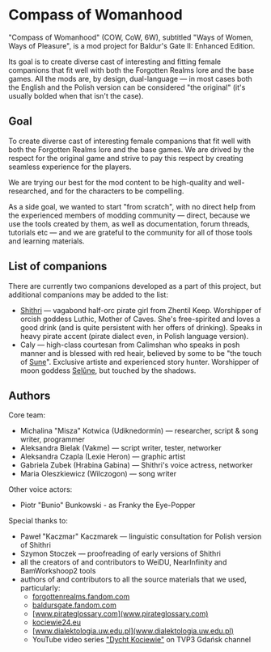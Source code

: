 # Compass of Womanhood

"Compass of Womanhood" (COW, CoW, 6W), subtitled "Ways of Women, Ways of Pleasure", is a mod project for Baldur's Gate II: Enhanced Edition.

Its goal is to create diverse cast of interesting and fitting female companions that fit well with both the Forgotten Realms lore and the base games. All the mods are, by design, dual-language — in most cases both the English and the Polish version can be considered "the original" (it's usually bolded when that isn't the case).


## Goal

To create diverse cast of interesting female companions that fit well with both the Forgotten Realms lore and the base games. We are drived by the respect for the original game and strive to pay this respect by creating seamless experience for the players.

We are trying our best for the mod content to be high-quality and well-researched, and for the characters to be compelling.

As a side goal, we wanted to start "from scratch", with no direct help from the experienced members of modding community — direct, because we use the tools created by them, as well as documentation, forum threads, tutorials etc — and we are grateful to the community for all of those tools and learning materials.


## List of companions

There are currently two companions developed as a part of this project, but additional companions may be added to the list:
 * [Shithri](./CompassOfWomanhood/Shithri_README.md) — vagabond half-orc pirate girl from Zhentil Keep. Worshipper of orcish goddess Luthic, Mother of Caves. She's free-spirited and loves a good drink (and is quite persistent with her offers of drinking). Speaks in heavy pirate accent (pirate dialect even, in Polish language version).
 * Caly — high-class courtesan from Calimshan who speaks in posh manner and is blessed with red heair, believed by some to be "the touch of [Sune](https://forgottenrealms.fandom.com/wiki/Sune)". Exclusive artiste and experienced story hunter. Worshipper of moon goddess [Selûne](https://forgottenrealms.fandom.com/wiki/Sel%C3%BBne), but touched by the shadows.


## Authors

Core team:
 * Michalina "Misza" Kotwica (Udiknedormin) — researcher, script & song writer, programmer
 * Aleksandra Bielak (Vakme) — script writer, tester, networker
 * Aleksandra Czapla (Lexie Heron) — graphic artist
 * Gabriela Zubek (Hrabina Gabina) — Shithri's voice actress, networker
 * Maria Oleszkiewicz (Wilczogon) — song writer

Other voice actors:
 * Piotr "Bunio" Bunkowski - as Franky the Eye-Popper

Special thanks to:
 * Paweł "Kaczmar" Kaczmarek — linguistic consultation for Polish version of Shithri
 * Szymon Stoczek — proofreading of early versions of Shithri
 * all the creators of and contributors to WeiDU, NearInfinity and BamWorkshoop2 tools
 * authors of and contributors to all the source materials that we used, particularly:
   * [forgottenrealms.fandom.com](forgottenrealms.fandom.com)
   * [baldursgate.fandom.com](baldursgate.fandom.com)
   * [www.pirateglossary.com](www.pirateglossary.com)
   * [kociewie24.eu](kociewie24.eu)
   * [www.dialektologia.uw.edu.pl](www.dialektologia.uw.edu.pl)
   * YouTube video series ["Dycht Kociewie"](https://www.youtube.com/watch?v=OAe3JrOjdDo&list=PLSfo-4cV85XquNaMbfea7lokVf10erRpI&index=30) on TVP3 Gdańsk channel

